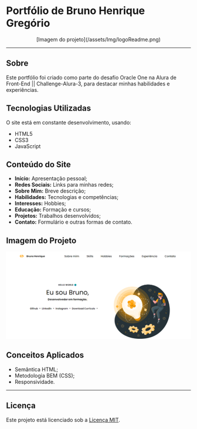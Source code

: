 # Portfólio de Bruno Henrique Gregório

<div align="center"!>[Imagem do projeto](/assets/Img/logoReadme.png)</div>

---

## Sobre

Este portfólio foi criado como parte do desafio Oracle One na Alura de Front-End || Challenge-Alura-3, para destacar minhas habilidades e experiências.

## Tecnologias Utilizadas

O site está em constante desenvolvimento, usando:

- HTML5
- CSS3
- JavaScript

## Conteúdo do Site

- **Início:** Apresentação pessoal;
- **Redes Sociais:** Links para minhas redes;
- **Sobre Mim:** Breve descrição;
- **Habilidades:** Tecnologias e competências;
- **Interesses:** Hobbies;
- **Educação:** Formação e cursos;
- **Projetos:** Trabalhos desenvolvidos;
- **Contato:** Formulário e outras formas de contato.

## Imagem do Projeto

![Imagem do Projeto](/assets/Img/IMGSITE.png)

## Conceitos Aplicados

- Semântica HTML;
- Metodologia BEM (CSS);
- Responsividade.

---

## Licença

Este projeto está licenciado sob a [Licença MIT](./LICENSE).
